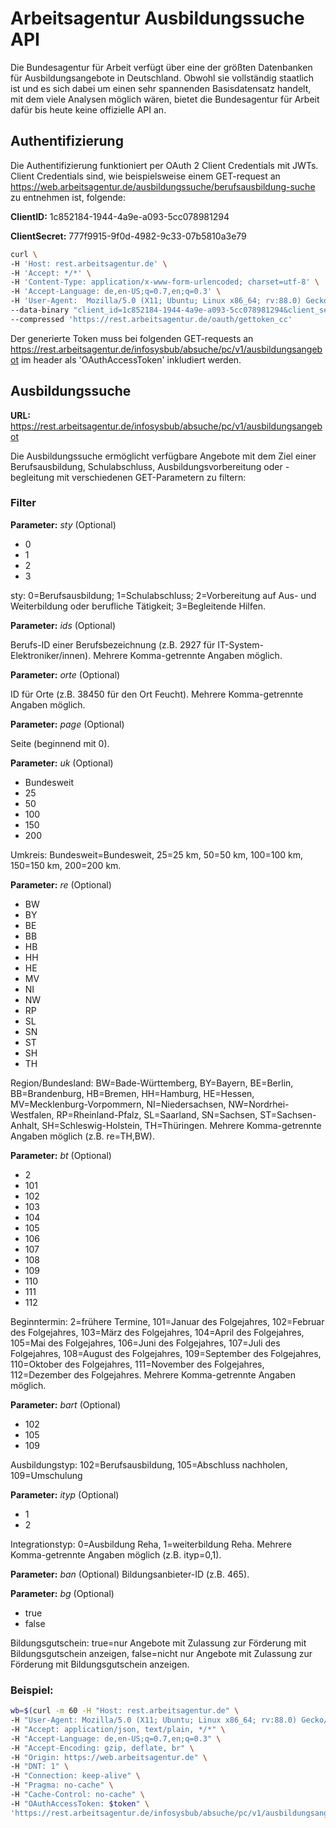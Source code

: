 ﻿# Arbeitsagentur Ausbildungssuche API 
Die Bundesagentur für Arbeit verfügt über eine der größten Datenbanken für Ausbildungsangebote in Deutschland. Obwohl sie vollständig staatlich ist und es sich dabei um einen sehr spannenden Basisdatensatz handelt, mit dem viele Analysen möglich wären, bietet die Bundesagentur für Arbeit dafür bis heute keine offizielle API an.


## Authentifizierung
Die Authentifizierung funktioniert per OAuth 2 Client Credentials mit JWTs.
Client Credentials sind, wie beispielsweise einem GET-request an https://web.arbeitsagentur.de/ausbildungssuche/berufsausbildung-suche zu entnehmen ist, folgende:

**ClientID:** 1c852184-1944-4a9e-a093-5cc078981294

**ClientSecret:** 777f9915-9f0d-4982-9c33-07b5810a3e79

```bash
curl \
-H 'Host: rest.arbeitsagentur.de' \
-H 'Accept: */*' \
-H 'Content-Type: application/x-www-form-urlencoded; charset=utf-8' \
-H 'Accept-Language: de,en-US;q=0.7,en;q=0.3' \
-H 'User-Agent:  Mozilla/5.0 (X11; Ubuntu; Linux x86_64; rv:88.0) Gecko/20100101 Firefox/88.0' \
--data-binary "client_id=1c852184-1944-4a9e-a093-5cc078981294&client_secret=777f9915-9f0d-4982-9c33-07b5810a3e79&grant_type=client_credentials" \
--compressed 'https://rest.arbeitsagentur.de/oauth/gettoken_cc'
```

Der generierte Token muss bei folgenden GET-requests an https://rest.arbeitsagentur.de/infosysbub/absuche/pc/v1/ausbildungsangebot im header als 'OAuthAccessToken' inkludiert werden.


## Ausbildungssuche

**URL:** https://rest.arbeitsagentur.de/infosysbub/absuche/pc/v1/ausbildungsangebot
	

Die Ausbildungssuche ermöglicht verfügbare Angebote mit dem Ziel einer Berufsausbildung, Schulabschluss, Ausbildungsvorbereitung oder -begleitung mit verschiedenen GET-Parametern zu filtern:


### Filter


**Parameter:** *sty*  (Optional)
- 0
- 1
- 2
- 3

sty: 0=Berufsausbildung; 1=Schulabschluss; 2=Vorbereitung auf Aus- und Weiterbildung oder berufliche Tätigkeit; 3=Begleitende Hilfen.


**Parameter:** *ids*  (Optional)

Berufs-ID einer Berufsbezeichnung (z.B. 2927 für IT-System-Elektroniker/innen). Mehrere Komma-getrennte Angaben möglich.


**Parameter:** *orte*  (Optional)

ID für Orte (z.B. 38450 für den Ort Feucht). Mehrere Komma-getrennte Angaben möglich.


**Parameter:** *page* (Optional)

Seite (beginnend mit 0).


**Parameter:** *uk* (Optional)
- Bundesweit
- 25
- 50
- 100
- 150
- 200

Umkreis:  Bundesweit=Bundesweit, 25=25 km, 50=50 km, 100=100 km, 150=150 km, 200=200 km.

**Parameter:** *re*  (Optional)
- BW
- BY
- BE
- BB
- HB
- HH
- HE
- MV
- NI
- NW
- RP
- SL
- SN
- ST
- SH
- TH

Region/Bundesland: BW=Bade-Württemberg, BY=Bayern, BE=Berlin, BB=Brandenburg, HB=Bremen, HH=Hamburg, HE=Hessen, MV=Mecklenburg-Vorpommern, NI=Niedersachsen, NW=Nordrhei-Westfalen, RP=Rheinland-Pfalz, SL=Saarland, SN=Sachsen, ST=Sachsen-Anhalt, SH=Schleswig-Holstein, TH=Thüringen. Mehrere Komma-getrennte Angaben möglich (z.B. re=TH,BW).

**Parameter:** *bt* (Optional)
- 2
- 101
- 102
- 103
- 104
- 105
- 106
- 107
- 108
- 109
- 110
- 111
- 112

Beginntermin: 2=frühere Termine, 101=Januar des Folgejahres, 102=Februar des Folgejahres, 103=März des Folgejahres, 104=April des Folgejahres, 105=Mai des Folgejahres, 106=Juni des Folgejahres, 107=Juli des Folgejahres, 108=August des Folgejahres, 109=September des Folgejahres, 110=Oktober des Folgejahres, 111=November des Folgejahres, 112=Dezember des Folgejahres. Mehrere Komma-getrennte Angaben möglich.


**Parameter:** *bart* (Optional)
- 102
- 105
- 109

Ausbildungstyp: 102=Berufsausbildung, 105=Abschluss nachholen, 109=Umschulung


**Parameter:** *ityp* (Optional)
- 1
- 2

Integrationstyp: 0=Ausbildung Reha, 1=weiterbildung Reha. Mehrere Komma-getrennte Angaben möglich (z.B. ityp=0,1).


**Parameter:** *ban* (Optional)
Bildungsanbieter-ID (z.B. 465). 


**Parameter:** *bg* (Optional)
- true
- false

Bildungsgutschein: true=nur Angebote mit Zulassung zur Förderung mit Bildungsgutschein anzeigen, false=nicht nur Angebote mit Zulassung zur Förderung mit Bildungsgutschein anzeigen.


### Beispiel:

```bash
wb=$(curl -m 60 -H "Host: rest.arbeitsagentur.de" \
-H "User-Agent: Mozilla/5.0 (X11; Ubuntu; Linux x86_64; rv:88.0) Gecko/20100101 Firefox/88.0" \
-H "Accept: application/json, text/plain, */*" \
-H "Accept-Language: de,en-US;q=0.7,en;q=0.3" \
-H "Accept-Encoding: gzip, deflate, br" \
-H "Origin: https://web.arbeitsagentur.de" \
-H "DNT: 1" \
-H "Connection: keep-alive" \
-H "Pragma: no-cache" \
-H "Cache-Control: no-cache" \
-H "OAuthAccessToken: $token" \
'https://rest.arbeitsagentur.de/infosysbub/absuche/pc/v1/ausbildungsangebot?ids=2927&bg=false&page=0')
```
